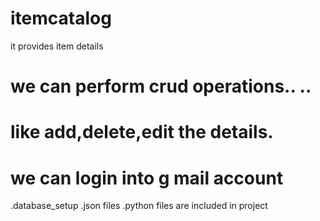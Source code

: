 # itemcatalog
it provides item details 
# we can perform crud operations.. ..
# like add,delete,edit the details.
# we can login into g mail account
.database_setup
.json files
.python files
are included in project
